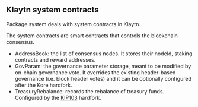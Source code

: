 ## Klaytn system contracts
Package system deals with system contracts in Klaytn.

The system contracts are smart contracts that controls the blockchain consensus.
- AddressBook: the list of consensus nodes. It stores their nodeId, staking contracts and reward
  addresses.
- GovParam: the governance parameter storage, meant to be modified by on-chain governance vote.
  It overrides the existing header-based governance (i.e. block header votes) and it can be
  optionally configured after the Kore hardfork.
- TreasuryRebalance: records the rebalance of treasury funds. Configured by the [KIP103](https://kips.klaytn.foundation/KIPs/kip-103) hardfork.
